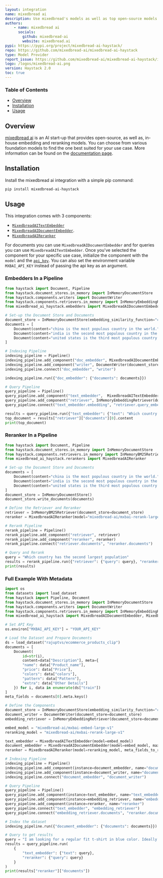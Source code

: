 ```yaml
---
layout: integration
name: mixedbread ai
description: Use mixedbread's models as well as top open-source models in seconds
authors:
    - name: mixedbread ai
      socials:
        github: mixedbread-ai
        website: mixedbread.ai
pypi: https://pypi.org/project/mixedbread-ai-haystack/
repo: https://github.com/mixedbread-ai/mixedbread-ai-haystack
type: Model Provider
report_issue: https://github.com/mixedbread-ai/mixedbread-ai-haystack/issues
logo: /logos/mixedbread-ai.png
version: Haystack 2.0
toc: true
---
```


### **Table of Contents**

- [Overview](#overview)
- [Installation](#installation)
- [Usage](#usage)

## Overview

[mixedbread ai](https://www.mixedbread.ai) is an AI start-up that provides open-source, as well as, in-house embedding and reranking models. You can choose from various foundation models to find the one best suited for your use case. More information can be found on the [documentation page](https://www.mixedbread.ai/api-reference/integrations#haystack).

## Installation

Install the mixedbread ai integration with a simple pip command:

```bash
pip install mixedbread-ai-haystack
```

## Usage

This integration comes with 3 components:
- [`MixedbreadAITextEmbedder`](https://github.com/mixedbread-ai/mixedbread-ai-haystack/blob/main/mixedbread_ai_haystack/embedders/text_embedder.py)
- [`MixedbreadAIDocumentEmbedder`](https://github.com/mixedbread-ai/mixedbread-ai-haystack/blob/main/mixedbread_ai_haystack/embedders/document_embedder.py).
- [`MixedbreadAIReranker`](https://github.com/mixedbread-ai/mixedbread-ai-haystack/blob/main/mixedbread_ai_haystack/rerankers/reranker.py)

For documents you can use `MixedbreadAIDocumentEmbedder` and for queries you can use `MixedbreadAITextEmbedder`. Once you've selected the component for your specific use case, initialize the component with the `model` and the [`api_key`](https://www.mixedbread.ai/dashboard?next=api-keys). You can also set the environment variable `MXBAI_API_KEY` instead of passing the api key as an argument.

### Embedders In a Pipeline

```python
from haystack import Document, Pipeline
from haystack.document_stores.in_memory import InMemoryDocumentStore
from haystack.components.writers import DocumentWriter
from haystack.components.retrievers.in_memory import InMemoryEmbeddingRetriever
from mixedbread_ai_haystack.embedders import MixedbreadAIDocumentEmbedder, MixedbreadAITextEmbedder

# Set-up the Document Store and Documents
document_store = InMemoryDocumentStore(embedding_similarity_function="cosine")
documents = [
    Document(content="china is the most populous country in the world."), 
    Document(content="india is the second most populous country in the world."), 
    Document(content="united states is the third most populous country in the world.")
]

# Indexing Pipeline
indexing_pipeline = Pipeline()
indexing_pipeline.add_component("doc_embedder", MixedbreadAIDocumentEmbedder(model="mixedbread-ai/mxbai-embed-large-v1"))
indexing_pipeline.add_component("writer", DocumentWriter(document_store=document_store))
indexing_pipeline.connect("doc_embedder", "writer")

indexing_pipeline.run({"doc_embedder": {"documents": documents}})

# Query Pipeline
query_pipeline = Pipeline()
query_pipeline.add_component("text_embedder",  MixedbreadAITextEmbedder(model="mixedbread-ai/mxbai-embed-large-v1"))
query_pipeline.add_component("retriever", InMemoryEmbeddingRetriever(document_store=document_store))
query_pipeline.connect("text_embedder.embedding", "retriever.query_embedding")

results = query_pipeline.run({"text_embedder": {"text": "Which country has the biggest population?"}})
top_document = results["retriever"]["documents"][0].content
print(top_document)
```

### Reranker In a Pipeline
```python
from haystack import Document, Pipeline
from haystack.document_stores.in_memory import InMemoryDocumentStore
from haystack.components.retrievers.in_memory import InMemoryBM25Retriever
from mixedbread_ai_haystack.rerankers import MixedbreadAIReranker

# Set-up the Document Store and Documents
documents = [
    Document(content="china is the most populous country in the world."),
    Document(content="india is the second most populous country in the world."),
    Document(content="united states is the third most populous country in the world.")
]
document_store = InMemoryDocumentStore()
document_store.write_documents(documents)

# Define the Retriever and Reranker
retriever = InMemoryBM25Retriever(document_store=document_store)
reranker = MixedbreadAIReranker(model="mixedbread-ai/mxbai-rerank-large-v1", top_k=3)

# Rerank Pipeline
rerank_pipeline = Pipeline()
rerank_pipeline.add_component("retriever", retriever)
rerank_pipeline.add_component("reranker", reranker)
rerank_pipeline.connect("retriever.documents", "reranker.documents")

# Query and Rerank
query = "Which country has the second largest population"
results = rerank_pipeline.run({"retriever": {"query": query}, "reranker": {"query": query, "top_k": 3}})
print(results)
```

### Full Example With Metadata
```python
import os
from datasets import load_dataset
from haystack import Pipeline, Document
from haystack.document_stores.in_memory import InMemoryDocumentStore
from haystack.components.writers import DocumentWriter
from haystack.components.retrievers.in_memory import InMemoryEmbeddingRetriever
from mixedbread_ai_haystack import MixedbreadAIDocumentEmbedder, MixedbreadAITextEmbedder, MixedbreadAIReranker

# Set API Key
os.environ["MXBAI_API_KEY"] = "YOUR_API_KEY"

# Load the Dataset and Prepare Documents
ds = load_dataset("rajuptvs/ecommerce_products_clip")
documents = [
    Document(
        id=str(i),
        content=data["Description"], meta={
        "name": data["Product_name"],
        "price": data["Price"],
        "colors": data["colors"],
        "pattern": data["Pattern"],
        "extra": data["Other Details"]
    }) for i, data in enumerate(ds["train"])
]
meta_fields = documents[0].meta.keys()

# Define the Components
document_store = InMemoryDocumentStore(embedding_similarity_function="cosine")
document_writer = DocumentWriter(document_store=document_store)
embedding_retriever = InMemoryEmbeddingRetriever(document_store=document_store, top_k=20)

embed_model = "mixedbread-ai/mxbai-embed-large-v1"
reranking_model = "mixedbread-ai/mxbai-rerank-large-v1" 

text_embedder = MixedbreadAITextEmbedder(model=embed_model)
document_embedder = MixedbreadAIDocumentEmbedder(model=embed_model, max_concurrency=3, meta_fields_to_embed=meta_fields, show_progress_bar=True)
reranker = MixedbreadAIReranker(model=reranking_model, meta_fields_to_rank=meta_fields, top_k=5)

# Indexing Pipeline
indexing_pipeline = Pipeline()
indexing_pipeline.add_component(instance=document_embedder, name="document_embedder")
indexing_pipeline.add_component(instance=document_writer, name="document_writer")
indexing_pipeline.connect("document_embedder", "document_writer")

# Query Pipeline
query_pipeline = Pipeline()
query_pipeline.add_component(instance=text_embedder, name="text_embedder")
query_pipeline.add_component(instance=embedding_retriever, name="embedding_retriever")
query_pipeline.add_component(instance=reranker, name="reranker")
query_pipeline.connect("text_embedder", "embedding_retriever")
query_pipeline.connect("embedding_retriever.documents", "reranker.documents")

# Index the dataset
indexing_pipeline.run({"document_embedder": {"documents": documents}})

# Query to get results
query = "I am looking for a regular fit t-shirt in blue color. Ideally without any prints. What are my options?"
results = query_pipeline.run(
    {
        "text_embedder": {"text": query},
        "reranker": {"query": query}
    }
)
print(results["reranker"]["documents"])
```
